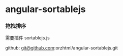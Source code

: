 # angular-sortablejs

### 拖拽排序

需要插件 sortablejs.js

github: git@github.com:orzhtml/angular-sortablejs.git

